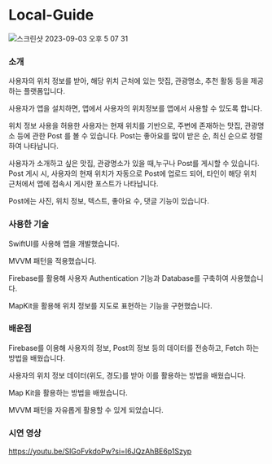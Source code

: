 # Local-Guide


![스크린샷 2023-09-03 오후 5 07 31](https://github.com/FrenteBW/Local-Guide/assets/88021794/4ff2753e-811a-49ae-be2d-9588264f5525)

### 소개

 사용자의 위치 정보를 받아, 해당 위치 근처에 있는 맛집, 관광명소, 추천 활동 등을 제공하는 플랫폼입니다.

 사용자가 앱을 설치하면, 앱에서 사용자의 위치정보를 앱에서 사용할 수 있도록 합니다.

 위치 정보 사용을 허용한 사용자는 현재 위치를 기반으로, 주변에 존재하는 맛집, 관광명소 등에 관한 Post 를 볼 수 있습니다. Post는 좋아요를 많이 받은 순, 최신 순으로 정렬하여 나타납니다. 

 사용자가 소개하고 싶은 맛집, 관광명소가 있을 때,누구나 Post를 게시할 수 있습니다. Post 게시 시, 사용자의 현재 위치가 자동으로 Post에 업로드 되어, 타인이 해당 위치 근처에서 앱에 접속시 게시한 포스트가 나타납니다. 

 Post에는 사진, 위치 정보, 텍스트, 좋아요 수, 댓글 기능이 있습니다.

### 사용한 기술

 SwiftUI를 사용해 앱을 개발했습니다.

 MVVM 패턴을 적용했습니다.

 Firebase를 활용해  사용자 Authentication 기능과 Database를 구축하여 사용했습니다.

 MapKit을 활용해 위치 정보를 지도로 표현하는 기능을 구현했습니다.

### 배운점

 Firebase를 이용해 사용자의 정보, Post의 정보 등의 데이터를 전송하고, Fetch 하는 방법을 배웠습니다. 

 사용자의 위치 정보 데이터(위도, 경도)를 받아 이를 활용하는 방법을 배웠습니다. 

 Map Kit을 활용하는 방법을 배웠습니다.

 MVVM 패턴을 자유롭게 활용할 수 있게 되었습니다. 

### 시연 영상

https://youtu.be/SlGoFvkdoPw?si=I6JQzAhBE6p1Szyp
